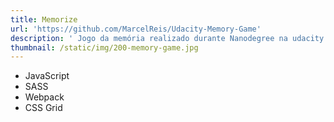 ```yaml
---
title: Memorize
url: 'https://github.com/MarcelReis/Udacity-Memory-Game'
description: ' Jogo da memória realizado durante Nanodegree na udacity'
thumbnail: /static/img/200-memory-game.jpg
---
```

* JavaScript 
* SASS
* Webpack
* CSS Grid
